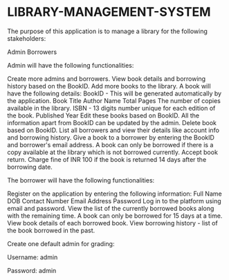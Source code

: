 # LIBRARY-MANAGEMENT-SYSTEM
The purpose of this application is to manage a library for the following stakeholders:

Admin
Borrowers


Admin will have the following functionalities:

Create more admins and borrowers.
View book details and borrowing history based on the BookID.
Add more books to the library. A book will have the following details:
BookID - This will be generated automatically by the application.
Book Title
Author Name
Total Pages
The number of copies available in the library.
ISBN - 13 digits number unique for each edition of the book.
Published Year
Edit these books based on BookID. All the information apart from BookID can be updated by the admin.
Delete book based on BookID.
List all borrowers and view their details like account info and borrowing history.
Give a book to a borrower by entering the BookID and borrower's email address. A book can only be borrowed if there is a copy available at the library which is not borrowed currently.
Accept book return. Charge fine of INR 100 if the book is returned 14 days after the borrowing date.


The borrower will have the following functionalities:

Register on the application by entering the following information:
Full Name
DOB
Contact Number
Email Address
Password
Log in to the platform using email and password.
View the list of the currently borrowed books along with the remaining time. A book can only be borrowed for 15 days at a time.
View book details of each borrowed book.
View borrowing history - list of the book borrowed in the past.


Create one default admin for grading:

Username: admin

Password: admin
